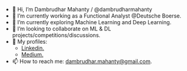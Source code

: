 - 👋 Hi, I’m Dambrudhar Mahanty / @dambrudharmahanty
- 🔭 I’m currently working as a Functional Analyst @Deutsche Boerse.
- 🌱 I’m currently exploring Machine Learning and Deep Learning.
- 👯 I’m looking to collaborate on ML & DL projects/competitions/discussions.
- 👔 My profiles:
<br><ul><li><a href="https://www.linkedin.com/in/dambrudhar-mahanty-a9298119/">Linkedin.</a></li>
  <li><a href="https://medium.com/@dambrudhar.mahanty">Medium.</a></li>
  </ul>
 - 📫 How to reach me: dambrudhar.mahanty@gmail.com.
  
